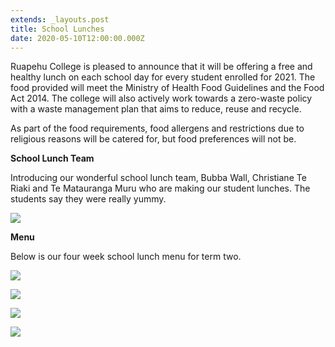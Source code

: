 ```yaml
---
extends: _layouts.post
title: School Lunches
date: 2020-05-10T12:00:00.000Z
---
```

Ruapehu College is pleased to announce that it will be offering a free and healthy lunch on each school day for every student enrolled for 2021. The food provided will meet the Ministry of Health Food Guidelines and the Food Act 2014. The college will also actively work towards a zero-waste policy with a waste management plan that aims to reduce, reuse and recycle.

As part of the food requirements, food allergens and restrictions due to religious reasons will be catered for, but food preferences will not be. 

**School Lunch Team**

Introducing our wonderful school lunch team, Bubba Wall, Christiane Te Riaki and Te Matauranga Muru who are making our student lunches. The students say they were really yummy.

![](https://res.cloudinary.com/ruapehu-college/image/upload/v1620681560/IMG_8649_svs4xm.jpg)

**Menu**

Below is our four week school lunch menu for term two. 

![](https://res.cloudinary.com/ruapehu-college/image/upload/v1651707991/Lunch_1_xhttrl.jpg)

![](https://res.cloudinary.com/ruapehu-college/image/upload/v1651707991/Lunch_2_nlsfm2.jpg)

![](https://res.cloudinary.com/ruapehu-college/image/upload/v1651707991/Lunch_3_x756jh.jpg)

![](https://res.cloudinary.com/ruapehu-college/image/upload/v1651707992/Lunch_4_u0rcdo.jpg)

![]()
